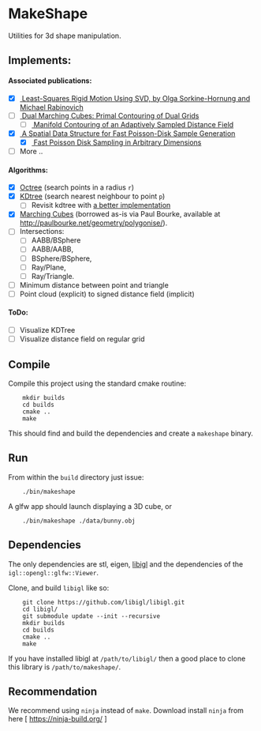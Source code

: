 # MakeShape

Utilities for 3d shape manipulation.

## Implements:

#### Associated publications:
- [x] [ Least-Squares Rigid Motion Using SVD, by Olga Sorkine-Hornung and Michael Rabinovich ](https://igl.ethz.ch/projects/ARAP/svd_rot.pdf)
- [ ] [ Dual Marching Cubes: Primal Contouring of Dual Grids ](https://www.cs.rice.edu/~jwarren/papers/dmc.pdf)
  - [ ] [ Manifold Contouring of an Adaptively Sampled Distance Field ](http://publications.lib.chalmers.se/records/fulltext/123811.pdf)
- [x] [ A Spatial Data Structure for Fast Poisson-Disk Sample Generation ](http://citeseerx.ist.psu.edu/viewdoc/download?doi=10.1.1.78.3366&rep=rep1&type=pdf)
  - [x] [ Fast Poisson Disk Sampling in Arbitrary Dimensions ](https://www.cs.ubc.ca/~rbridson/docs/bridson-siggraph07-poissondisk.pdf)
- [ ] More ..
 
#### Algorithms:
- [x] [Octree](https://en.wikipedia.org/wiki/Octree) (search points in a radius `r`)
- [x] [KDtree](https://en.wikipedia.org/wiki/K-d_tree) (search nearest neighbour to point `p`)
  - [ ] Revisit kdtree with [a better implementation](http://cmp.felk.cvut.cz/ftp/articles/kybic/Kybic-CAK-2010-40.pdf) 
- [x] [Marching Cubes](https://dl.acm.org/citation.cfm?id=37422) (borrowed as-is via Paul Bourke, available at http://paulbourke.net/geometry/polygonise/).
- [ ] Intersections: 
  - [ ] AABB/BSphere
  - [ ] AABB/AABB, 
  - [ ] BSphere/BSphere, 
  - [ ] Ray/Plane, 
  - [ ] Ray/Triangle.
- [ ] Minimum distance between point and triangle
- [ ] Point cloud (explicit) to signed distance field (implicit)

#### ToDo:
- [ ] Visualize KDTree
- [ ] Visualize distance field on regular grid

## Compile

Compile this project using the standard cmake routine:
```
    mkdir builds
    cd builds
    cmake ..
    make
```
This should find and build the dependencies and create a `makeshape` binary.

## Run

From within the `build` directory just issue:
```
    ./bin/makeshape
```
A glfw app should launch displaying a 3D cube,  or
```
    ./bin/makeshape ./data/bunny.obj
```

## Dependencies

The only dependencies are stl, eigen, [libigl](http://libigl.github.io/libigl/) and the 
dependencies of the `igl::opengl::glfw::Viewer`.

Clone, and build `libigl` like so:
```
    git clone https://github.com/libigl/libigl.git
    cd libigl/
    git submodule update --init --recursive
    mkdir builds
    cd builds
    cmake ..
    make
```
If you have installed libigl at `/path/to/libigl/` then a good place to clone this library 
is `/path/to/makeshape/`.

## Recommendation
We recommend using `ninja` instead of `make`. Download install `ninja` from here [
https://ninja-build.org/ ]
